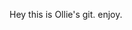 Hey this is Ollie's git. enjoy. 
<!---
olivercase/olivercase is a ✨ special ✨ repository because its `README.md` (this file) appears on your GitHub profile.
You can click the Preview link to take a look at your changes.
--->
